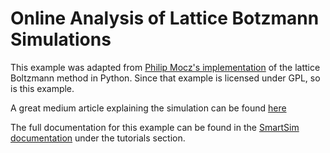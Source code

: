 
# Online Analysis of Lattice Botzmann Simulations

This example was adapted from [Philip Mocz's implementation](https://github.com/pmocz/latticeboltzmann-python)
of the lattice Boltzmann method in Python. Since that example is licensed under GPL, so is this example.

A great medium article explaining the simulation can be found
[here](https://medium.com/swlh/create-your-own-lattice-boltzmann-simulation-with-python-8759e8b53b1c)

The full documentation for this example can be found in the
[SmartSim documentation](https://www.craylabs.org/docs/) under the tutorials section.